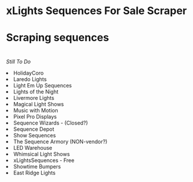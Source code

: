 # xLights Sequences For Sale Scraper
#
#
# Scraping sequences

#
<i>Still To Do</i>

<li>HolidayCoro</li>
<li>Laredo Lights</li>
<li>Light Em Up Sequences</li>
<li>Lights of the Night</li>
<li>Livermore Lights</li>
<li>Magical Light Shows</li>
<li>Music with Motion</li>
<li>Pixel Pro Displays</li>
<li>Sequence Wizards - (Closed?)</li>
<li>Sequence Depot</li>
<li>Show Sequences</li>
<li>The Sequence Armory (NON-vendor?)</li>
<li>LED Warehouse</li>
<li>Whimsical Light Shows</li>
<li>xLightsSequences - Free</li>
<li>Showtime Bumpers</li>
<li>East Ridge Lights</li>

